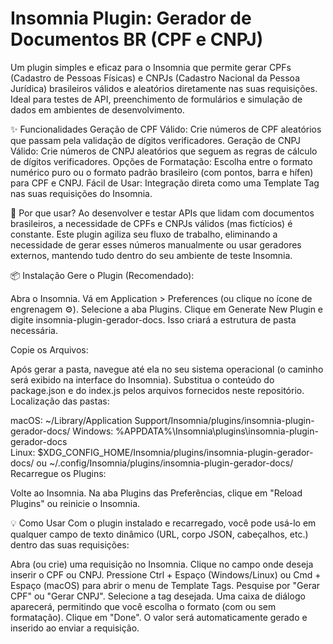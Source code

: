 # Insomnia Plugin: Gerador de Documentos BR (CPF e CNPJ)

Um plugin simples e eficaz para o Insomnia que permite gerar CPFs (Cadastro de Pessoas Físicas) e CNPJs (Cadastro Nacional da Pessoa Jurídica)
brasileiros válidos e aleatórios diretamente nas suas requisições.
Ideal para testes de API, preenchimento de formulários e simulação de dados em ambientes de desenvolvimento.

✨ Funcionalidades
Geração de CPF Válido: Crie números de CPF aleatórios que passam pela validação de dígitos verificadores.
Geração de CNPJ Válido: Crie números de CNPJ aleatórios que seguem as regras de cálculo de dígitos verificadores.
Opções de Formatação: Escolha entre o formato numérico puro ou o formato padrão brasileiro (com pontos, barra e hífen) para CPF e CNPJ.
Fácil de Usar: Integração direta como uma Template Tag nas suas requisições do Insomnia.

🚀 Por que usar?
Ao desenvolver e testar APIs que lidam com documentos brasileiros, a necessidade de CPFs e CNPJs válidos (mas fictícios) é constante.
Este plugin agiliza seu fluxo de trabalho, eliminando a necessidade de gerar esses números manualmente ou usar geradores externos,
mantendo tudo dentro do seu ambiente de teste Insomnia.

📦 Instalação
Gere o Plugin (Recomendado):

Abra o Insomnia.
Vá em Application > Preferences (ou clique no ícone de engrenagem ⚙️).
Selecione a aba Plugins.
Clique em Generate New Plugin e digite insomnia-plugin-gerador-docs.
Isso criará a estrutura de pasta necessária.

Copie os Arquivos:

Após gerar a pasta, navegue até ela no seu sistema operacional (o caminho será exibido na interface do Insomnia).
Substitua o conteúdo do package.json e do index.js pelos arquivos fornecidos neste repositório.
Localização das pastas:

macOS: ~/Library/Application Support/Insomnia/plugins/insomnia-plugin-gerador-docs/
Windows: %APPDATA%\Insomnia\plugins\insomnia-plugin-gerador-docs\
Linux: $XDG_CONFIG_HOME/Insomnia/plugins/insomnia-plugin-gerador-docs/ ou ~/.config/Insomnia/plugins/insomnia-plugin-gerador-docs/
Recarregue os Plugins:

Volte ao Insomnia.
Na aba Plugins das Preferências, clique em "Reload Plugins" ou reinicie o Insomnia.

💡 Como Usar
Com o plugin instalado e recarregado, você pode usá-lo em qualquer campo de texto dinâmico (URL, corpo JSON, cabeçalhos, etc.) dentro das suas requisições:

Abra (ou crie) uma requisição no Insomnia.
Clique no campo onde deseja inserir o CPF ou CNPJ.
Pressione Ctrl + Espaço (Windows/Linux) ou Cmd + Espaço (macOS) para abrir o menu de Template Tags.
Pesquise por "Gerar CPF" ou "Gerar CNPJ".
Selecione a tag desejada.
Uma caixa de diálogo aparecerá, permitindo que você escolha o formato (com ou sem formatação).
Clique em "Done". O valor será automaticamente gerado e inserido ao enviar a requisição.

